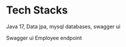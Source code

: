 Tech Stacks
===========
Java 17, Data jpa, mysql databases, swagger ui

Swagger ui Employee endpoint





